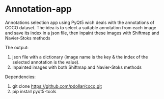 # Annotation-app
Annotations selection app using PyQt5 wich deals with the annotations of COCO dataset.
The idea is to select a suitable annotation from each image and save its index in a json file, then inpaint these images with Shiftmap and Navier-Stoks methods

The output:
1) json file with a dictionary (image name is the key & the index of the selected annotation is the value).
2) Inpainted images with both Shiftmap and Navier-Stoks methods

Dependencies:
1) git clone https://github.com/pdollar/coco.git
2) pip install pyqt5-tools
